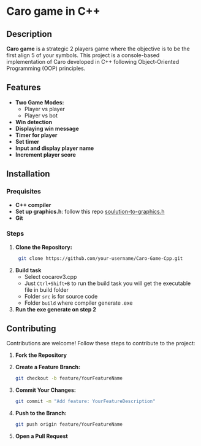# Caro game in C++

## Description
**Caro game** is a strategic 2 players game where the objective is to be the first align 5 of your symbols. This project is a console-based implementation of Caro developed in C++ following Object-Oriented Programming (OOP) principles.

## Features
- **Two Game Modes:**
  - Player vs player
  - Player vs bot
- **Win detection**
- **Displaying win message**
- **Timer for player**
- **Set timer**
- **Input and display player name**
- **Increment player score**

## Installation

### Prequisites
- **C++ compiler**
- **Set up graphics.h**: follow this repo [soulution-to-graphics.h](https://github.com/ullaskunder3/Solution-to-graphics.h)
- **Git**

### Steps
1. **Clone the Repository:**
   ```bash
    git clone https://github.com/your-username/Caro-Game-Cpp.git
    ```
2. **Build task**
   - Select cocarov3.cpp
   - Just `Ctrl+Shift+B` to run the build task you will get the executable file in build folder
   - Folder `src` is for source code
   - Folder `build` where compiler generate .exe
3. **Run the exe generate on step 2**

## Contributing

Contributions are welcome! Follow these steps to contribute to the project:

1. **Fork the Repository**

2. **Create a Feature Branch:**

    ```bash
    git checkout -b feature/YourFeatureName
    ```

3. **Commit Your Changes:**

    ```bash
    git commit -m "Add feature: YourFeatureDescription"
    ```

4. **Push to the Branch:**

    ```bash
    git push origin feature/YourFeatureName
    ```

5. **Open a Pull Request**
  
